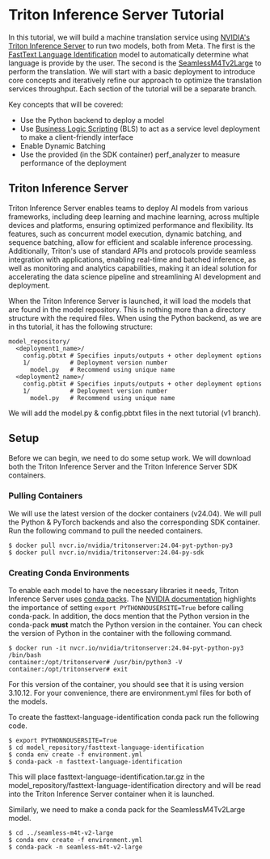# Triton Inference Server Tutorial
In this tutorial, we will build a machine translation service using [NVIDIA's Triton
Inference Server](https://developer.nvidia.com/triton-inference-server) to run two
models, both from Meta. The first is the
[FastText Language Identification](https://huggingface.co/facebook/fasttext-language-identification)
model to automatically determine what language is provide by the user. The second is
the [SeamlessM4Tv2Large](https://huggingface.co/facebook/seamless-m4t-v2-large) to
perform the translation. We will start with a basic deployment to introduce core
concepts and iteratively refine our approach to optimize the translation services
throughput. Each section of the tutorial will be a separate branch.

Key concepts that will be covered:
  * Use the Python backend to deploy a model
  * Use [Business Logic Scripting](https://docs.nvidia.com/deeplearning/triton-inference-server/user-guide/docs/python_backend/README.html#business-logic-scripting) (BLS) to act as a service level deployment to make a client-friendly interface
  * Enable Dynamic Batching
  * Use the provided (in the SDK container) perf_analyzer to measure performance of the deployment

## Triton Inference Server
Triton Inference Server enables teams to deploy AI models from various frameworks,
including deep learning and machine learning, across multiple devices and platforms,
ensuring optimized performance and flexibility. Its features, such as concurrent
model execution, dynamic batching, and sequence batching, allow for efficient and
scalable inference processing. Additionally, Triton's use of standard APIs and
protocols provide seamless integration with applications, enabling real-time and
batched inference, as well as monitoring and analytics capabilities, making it an
ideal solution for accelerating the data science pipeline and streamlining AI
development and deployment.

When the Triton Inference Server is launched, it will load the models that are found
in the model repository. This is nothing more than a directory structure with the
required files. When using the Python backend, as we are in ths tutorial, it has
the following structure:

```
model_repository/
  <deployment1_name>/
    config.pbtxt # Specifies inputs/outputs + other deployment options
    1/           # Deployment version number
      model.py   # Recommend using unique name
  <deployment2_name>/
    config.pbtxt # Specifies inputs/outputs + other deployment options
    1/           # Deployment version number
      model.py   # Recommend using unique name
```
We will add the model.py & config.pbtxt files in the next tutorial (v1 branch).

## Setup
Before we can begin, we need to do some setup work. We will download both the Triton
Inference Server and the Triton Inference Server SDK containers.

### Pulling Containers
We will use the latest version of the docker containers (v24.04). We will pull the
Python & PyTorch backends and also the corresponding SDK container. Run the following
command to pull the needed containers.

```
$ docker pull nvcr.io/nvidia/tritonserver:24.04-pyt-python-py3
$ docker pull nvcr.io/nvidia/tritonserver:24.04-py-sdk
```
### Creating Conda Environments
To enable each model to have the necessary libraries it needs, Triton Inference
Server uses [conda packs](https://conda.github.io/conda-pack/). The
[NVIDIA documentation](https://docs.nvidia.com/deeplearning/triton-inference-server/user-guide/docs/python_backend/README.html#creating-custom-execution-environments)
highlights the importance of setting `export PYTHONNOUSERSITE=True` before
calling conda-pack. In addition, the docs mention that the Python version in the
conda-pack **must** match the Python version in the container. You can check the
version of Python in the container with the following command.

```
$ docker run -it nvcr.io/nvidia/tritonserver:24.04-pyt-python-py3 /bin/bash
container:/opt/tritonserver# /usr/bin/python3 -V
container:/opt/tritonserver# exit
```
For this version of the container, you should see that it is using version 3.10.12.
For your convenience, there are environment.yml files for both of the models.

To create the fasttext-language-identification conda pack run the following code.

```
$ export PYTHONNOUSERSITE=True
$ cd model_repository/fasttext-language-identification
$ conda env create -f environment.yml
$ conda-pack -n fasttext-language-identification
```
This will place fasttext-language-identification.tar.gz in the
model_repository/fasttext-language-identification directory and will be read into
the Triton Inference Server container when it is launched.

Similarly, we need to make a conda pack for the SeamlessM4Tv2Large model.
```
$ cd ../seamless-m4t-v2-large
$ conda env create -f environment.yml
$ conda-pack -n seamless-m4t-v2-large
```
